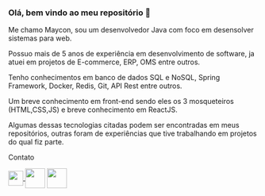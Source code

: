 ### Olá, bem vindo ao meu repositório 👋

Me chamo Maycon, sou um desenvolvedor Java com foco em desensolver sistemas para web.

Possuo mais de 5 anos de experiência em desenvolvimento de software, ja atuei em projetos de E-commerce, ERP, OMS entre outros.

Tenho conhecimentos em banco de dados SQL e NoSQL, Spring Framework, Docker, Redis, Git, API Rest entre outros.

Um breve conhecimento em front-end sendo eles os 3 mosqueteiros (HTML,CSS,JS) e breve conhecimento em ReactJS.

Algumas dessas tecnologias citadas podem ser encontradas em meus repositórios, outras foram de experiências que tive trabalhando em projetos do qual fiz parte.

Contato
<div>  
<a href="https://www.linkedin.com/in/mayconjovan/">
  <img src="https://cdn.jsdelivr.net/gh/devicons/devicon@latest/icons/linkedin/linkedin-original.svg" align="center", heigth="30" e width="30"/>          
</a>
    <img src="https://cdn.jsdelivr.net/gh/devicons/devicon@latest/icons/java/java-original-wordmark.svg" align="center", heigth="40" e width="40"/>    
    <img src="https://cdn.jsdelivr.net/gh/devicons/devicon@latest/icons/spring/spring-original-wordmark.svg" align="center", heigth="40" e width="40"/>    
</div>

